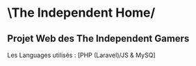 # \The Independent Home/

## Projet Web des The Independent Gamers

Les Languages utilisés : [PHP (Laravel)/JS & MySQ]
